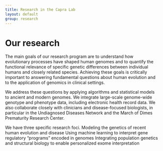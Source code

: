 ```yaml
---
title: Research in the Capra Lab
layout: default
group: research
---
```


<div class="row">

# Our research
The main goals of our research program are to understand how evolutionary processes have shaped human genomes and to quantify the functional relevance of specific genetic differences between individual humans and closely related species. Achieving these goals is critically important to answering fundamental questions about human evolution and to the application of genomics in clinical settings.

We address these questions by applying algorithms and statistical models to ancient and modern genomes. We integrate large-scale genome-wide genotype and phenotype data, including electronic health record data. We also collaborate closely with clinicians and disease-focused biologists, in particular in the Undiagnosed Diseases Network and the March of Dimes Prematurity Research Center.

We have three specific research foci.
  Modeling the genetics of recent human evolution and disease
  Using machine learning to interpret gene regulatory “programs” encoded in genomes
  Integrating population genetics and structural biology to enable personalized exome interpretation
<br>
<br>
